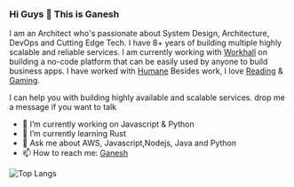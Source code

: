 ### Hi Guys 👋 This is Ganesh

 I am an Architect who's passionate about System Design, Architecture, DevOps and Cutting Edge Tech. I have 8+ years of building multiple highly scalable and reliable services. I am currently working with [Workhall](https://workhall.com/) on building a no-code platform that can be easily used by anyone to build business apps. I have worked with [Humane](https://thehumane.life/) Besides work, I love [Reading](https://www.goodreads.com/beingganesh) & [Gaming](https://psnprofiles.com/Ganeshraja10).

I can help you with building highly available and scalable services. drop me a message if you want to talk

- 🔭 I’m currently working on Javascript & Python
- 🌱 I’m currently learning Rust
- 💬 Ask me about AWS, Javascript,Nodejs, Java and Python
- 📫 How to reach me: [Ganesh](https://twitter.com/ganeshrajadev)

![Top Langs](https://github-readme-stats.vercel.app/api/top-langs/?username=ganeshrajadev&theme=radical)
